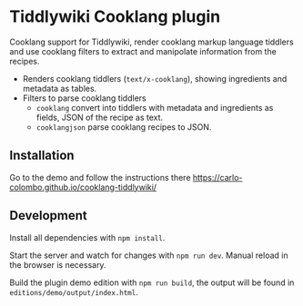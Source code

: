 # Tiddlywiki Cooklang plugin

Cooklang support for Tiddlywiki, render cooklang markup language tiddlers and use
cooklang filters to extract and manipolate information from the recipes.

* Renders cooklang tiddlers (`text/x-cooklang`), showing ingredients and metadata as tables.
* Filters to parse cooklang tiddlers
  * `cooklang` convert into tiddlers with metadata and ingredients as fields, JSON of the recipe as text.
  * `cooklangjson` parse cooklang recipes to JSON.

## Installation

Go to the demo and follow the instructions there https://carlo-colombo.github.io/cooklang-tiddlywiki/

## Development

Install all dependencies with `npm install`.

Start the server and watch for changes with `npm run dev`. Manual reload in the browser is necessary.

Build the plugin demo edition with `npm run build`, the output will be found in `editions/demo/output/index.html`.
